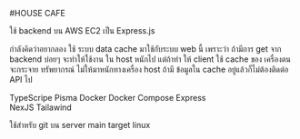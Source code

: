 #HOUSE CAFE

ใช้ backend บน AWS EC2 เป็น Express.js


กำลังคิดว่าอยากลอง ใช้ ระบบ data cache  มาใช้กับระบบ web นี้ เพราะว่า ถ้ามีการ get จาก backend บ่อยๆ จะทำให้ใช้งาน ใน host  หนักไป แต่ถ้าทำ ให้ client ใช้ cache ของ เครื่องตนจะกระจาย ทรัพยากรณ์ ไม่ให้มาหนักทางเครื่อง host ถ้ามี ข้อมูลใน cache อยู่แล้วก็ไม่ต้องติดต่อ API ไป



TypeScripe
Pisma
Docker
Docker Compose
Express  
NexJS
Tailawind

ใช้สำหรับ git บน  server main target linux
